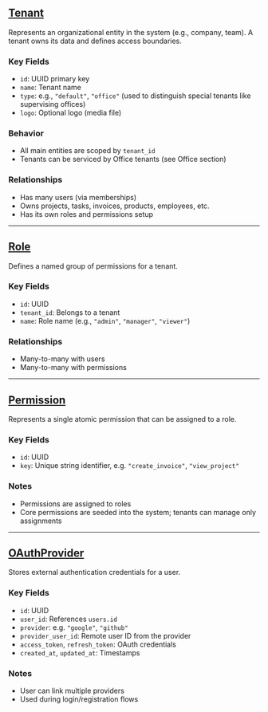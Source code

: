 ## [Tenant](./Tenant.md)

Represents an organizational entity in the system (e.g., company, team). A tenant owns its data and defines access boundaries.

### Key Fields
- `id`: UUID primary key
- `name`: Tenant name
- `type`: e.g., `"default"`, `"office"` (used to distinguish special tenants like supervising offices)
- `logo`: Optional logo (media file)

### Behavior
- All main entities are scoped by `tenant_id`
- Tenants can be serviced by Office tenants (see Office section)

### Relationships
- Has many users (via memberships)
- Owns projects, tasks, invoices, products, employees, etc.
- Has its own roles and permissions setup

---

## [Role](./Role.md)

Defines a named group of permissions for a tenant.

### Key Fields
- `id`: UUID
- `tenant_id`: Belongs to a tenant
- `name`: Role name (e.g., `"admin"`, `"manager"`, `"viewer"`)

### Relationships
- Many-to-many with users
- Many-to-many with permissions

---

## [Permission](./Permission.md)

Represents a single atomic permission that can be assigned to a role.

### Key Fields
- `id`: UUID
- `key`: Unique string identifier, e.g. `"create_invoice"`, `"view_project"`

### Notes
- Permissions are assigned to roles
- Core permissions are seeded into the system; tenants can manage only assignments

---

## [OAuthProvider](./OAuthProvider.md)

Stores external authentication credentials for a user.

### Key Fields
- `id`: UUID
- `user_id`: References `users.id`
- `provider`: e.g. `"google"`, `"github"`
- `provider_user_id`: Remote user ID from the provider
- `access_token`, `refresh_token`: OAuth credentials
- `created_at`, `updated_at`: Timestamps

### Notes
- User can link multiple providers
- Used during login/registration flows